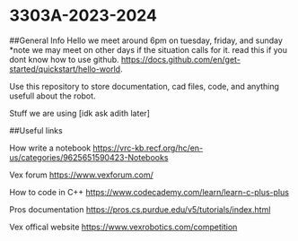 # 3303A-2023-2024

##General Info
Hello we meet around 6pm on tuesday, friday, and sunday *note we may meet on other days if the situation calls for it.
read this if you dont know how to use github. https://docs.github.com/en/get-started/quickstart/hello-world. 

Use this repository to store documentation, cad files, code, and anything usefull about the robot.

Stuff we are using [idk ask adith later]

##Useful links

How write a notebook https://vrc-kb.recf.org/hc/en-us/categories/9625651590423-Notebooks

Vex forum https://www.vexforum.com/

How to code in C++ https://www.codecademy.com/learn/learn-c-plus-plus

Pros documentation https://pros.cs.purdue.edu/v5/tutorials/index.html

Vex offical website https://www.vexrobotics.com/competition
